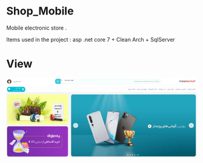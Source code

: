 # Shop_Mobile

Mobile electronic store .

Items used in the project : asp .net core 7 + Clean Arch + SqlServer

# View

![Shop_Mobile](WebView/img.jpg)

